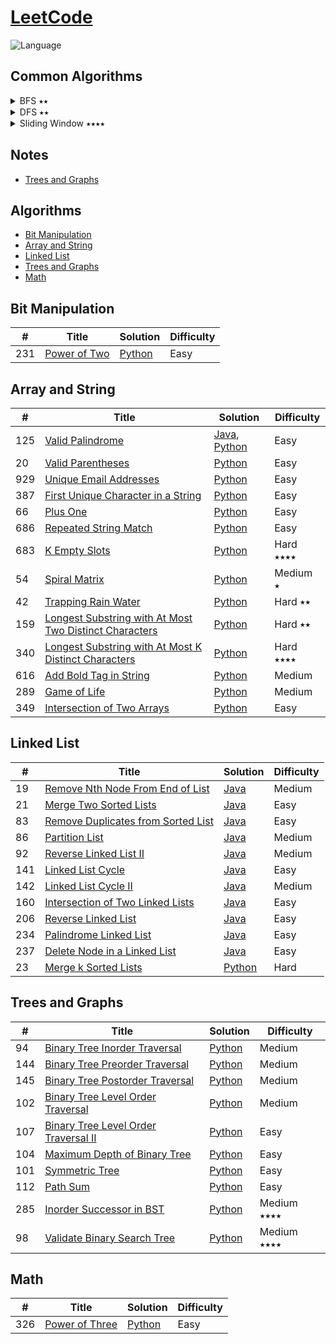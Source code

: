 # [LeetCode](https://leetcode.com/problemset/algorithms/)
![Language](https://img.shields.io/badge/language-Python%20%2F%20Java%20-orange.svg)

## Common Algorithms

<details><summary>BFS ⭑⭑</summary>
<p>

* 94: [Binary Tree Inorder Traversal](https://leetcode.com/problems/binary-tree-inorder-traversal/)
* 102: [Binary Tree Level Order Traversal](https://leetcode.com/problems/binary-tree-level-order-traversal/)
* 107: [Binary Tree Level Order Traversal II](https://leetcode.com/problems/binary-tree-level-order-traversal-ii/)
* 285: [Inorder Successor in BST](https://leetcode.com/problems/inorder-successor-in-bst/)

</p>
</details>

<details><summary>DFS ⭑⭑</summary>
<p>
</p>
</details>

<details><summary>Sliding Window ⭑⭑⭑⭑ </summary>
<p>

* 159: [Longest Substring with At Most Two Distinct Characters](https://leetcode.com/problems/longest-substring-with-at-most-two-distinct-characters/)
* 340: [Longest Substring with At Most K Distinct Characters](https://leetcode.com/problems/longest-substring-with-at-most-k-distinct-characters/)

</p>
</details>

## Notes

* [Trees and Graphs](./notes/TreesAndGraphs.md)

## Algorithms

* [Bit Manipulation](https://github.com/artekr/LeetCode#bit-manipulation)
* [Array and String](https://github.com/artekr/LeetCode#array-and-string)
* [Linked List](https://github.com/artekr/LeetCode#linked-list)
* [Trees and Graphs](https://github.com/artekr/LeetCode#trees-and-graphs)
* [Math](https://github.com/artekr/LeetCode#math)

## Bit Manipulation

|  #  | Title           |  Solution       | Difficulty    |
|-----|---------------- | --------------- | ------------- |
231 | [Power of Two](https://leetcode.com/problems/power-of-two/) | [Python](./algorithms/python/PowerOfTwo/PowerOfTwo.py) | Easy |

## Array and String

|  #  | Title           |  Solution       | Difficulty    |
|-----|---------------- | --------------- | ------------- |
125 | [Valid Palindrome](https://leetcode.com/problems/valid-palindrome) | [Java](./algorithms/java/src/String/_125_Valid_Palindrome), [Python](./algorithms/python/ValidPalindrome/ValidPalindrome.py)  | Easy |
20 | [Valid Parentheses](https://leetcode.com/problems/valid-parentheses/) | [Python](./algorithms/python/ValidParentheses/ValidParentheses.py) | Easy |
929 | [Unique Email Addresses](https://leetcode.com/problems/unique-email-addresses//) | [Python](./algorithms/python/UniqueEmailAddresses/UniqueEmailAddresses.py) | Easy |
387 | [First Unique Character in a String](https://leetcode.com/problems/first-unique-character-in-a-string/) | [Python](./algorithms/python/FirstUniqueCharacterInAString/FirstUniqueCharacterInAString.py) | Easy |
66 | [Plus One](https://leetcode.com/problems/plus-one/) | [Python](./algorithms/python/PlusOne/PlusOne.py) | Easy |
686 | [Repeated String Match](https://leetcode.com/problems/repeated-string-match/) | [Python](./algorithms/python/RepeatedStringMatch/RepeatedStringMatch.py) | Easy |
683 | [K Empty Slots](https://leetcode.com/problems/k-empty-slots/) | [Python](./algorithms/python/KEmptySlots/KEmptySlots.py) | Hard ⭑⭑⭑⭑ |
54 | [Spiral Matrix](https://leetcode.com/problems/spiral-matrix/) | [Python](./algorithms/python/SpiralMatrix/SpiralMatrix.py) | Medium ⭑ |
42 | [Trapping Rain Water](https://leetcode.com/problems/trapping-rain-water/) | [Python](./algorithms/python/TrappingRainWater/TrappingRainWater.py) | Hard ⭑⭑ |
159 | [Longest Substring with At Most Two Distinct Characters](https://leetcode.com/problems/longest-substring-with-at-most-two-distinct-characters/) | [Python](./algorithms/python/LongestSubstringWithAtMostTwoDistinctCharacters/LongestSubstringWithAtMostTwoDistinctCharacters.py) | Hard ⭑⭑ |
340 | [Longest Substring with At Most K Distinct Characters](https://leetcode.com/problems/longest-substring-with-at-most-k-distinct-characters/) | [Python](./algorithms/python/LongestSubstringWithAtMostKDistinctCharacters/LongestSubstringWithAtMostKDistinctCharacters.py) | Hard ⭑⭑⭑⭑ |
616 | [Add Bold Tag in String](https://leetcode.com/problems/add-bold-tag-in-string/) | [Python](algorithms/python/AddBoldTagInString/AddBoldTagInString.py) | Medium |
289 | [Game of Life](https://leetcode.com/problems/game-of-life/) | [Python](./algorithms/python/GameOfLife/GameOfLife.py) | Medium |
349 | [Intersection of Two Arrays](https://leetcode.com/problems/intersection-of-two-arrays/) | [Python](./algorithms/python/IntersectionOfTwoArrays/IntersectionOfTwoArrays.py) | Easy |

## Linked List

|  #  | Title           |  Solution       | Difficulty    |
|-----|---------------- | --------------- | ------------- |
19 | [Remove Nth Node From End of List](https://leetcode.com/problems/remove-nth-node-from-end-of-list) | [Java](./algorithms/java/src/LinkedList/_19_Remove_Nth_Node_From_End_of_List) | Medium |
21 | [Merge Two Sorted Lists](https://leetcode.com/problems/merge-two-sorted-lists) | [Java](./algorithms/java/src/LinkedList/_21_Merge_Two_Sorted_Lists/MergeTwoSortedLists.java) | Easy |
83 | [Remove Duplicates from Sorted List](https://leetcode.com/problems/remove-duplicates-from-sorted-list/) | [Java](./algorithms/java/src/LinkedList/_83_Remove_Duplicates_from_Sorted_List/RemoveDuplicatesFromSortedList.java) | Easy |
86 | [Partition List](https://leetcode.com/problems/partition-list) | [Java](./algorithms/java/src/LinkedList/_86_PartitionList/PartitionList.java) | Medium |
92 | [Reverse Linked List II](https://leetcode.com/problems/reverse-linked-list-ii/) | [Java](./algorithms/java/src/LinkedList/_92_Reverse_Linked_List_II/ReverseLinkedListII.java) | Medium |
141 | [Linked List Cycle](https://leetcode.com/problems/linked-list-cycle) | [Java](./algorithms/java/src/LinkedList/_141_Linked_List_Cycle/LinkedListCycle.java) | Easy |
142 | [Linked List Cycle II](https://leetcode.com/problems/linked-list-cycle-ii) | [Java](./algorithms/java/src/LinkedList/_142_Linked_List_Cycle_II/LinkedListCycleII.java) | Medium |
160 | [Intersection of Two Linked Lists](https://leetcode.com/problems/intersection-of-two-linked-lists) | [Java](./algorithms/java/src/LinkedList/_160_Intersection_Of_Two_Linked_Lists/IntersectionOfTwoLinkedLists.java) | Easy |
206 | [Reverse Linked List](https://leetcode.com/problems/reverse-linked-list) | [Java](./algorithms/java/src/LinkedList/_206_Reverse_Linked_List/ReverseLinkedList.java) | Easy |
234 | [Palindrome Linked List](https://leetcode.com/problems/palindrome-linked-list) | [Java](./algorithms/java/src/LinkedList/_234_Palindrome_Linked_List/PalindromeLinkedList.java) | Easy |
237 | [Delete Node in a Linked List](https://leetcode.com/problems/delete-node-in-a-linked-list) | [Java](./algorithms/java/src/LinkedList/_237_Delete_Node_In_A_Linked_List/DeleteNodeInALinkedList.java) | Easy |
23 | [Merge k Sorted Lists](https://leetcode.com/problems/merge-k-sorted-lists/) | [Python](./algorithms/python/MergeKSortedLists/MergeKSortedLists.py) | Hard |

## Trees and Graphs

|  #  | Title           |  Solution       | Difficulty    |
|-----|---------------- | --------------- | ------------- |
94 | [Binary Tree Inorder Traversal](https://leetcode.com/problems/binary-tree-inorder-traversal/) | [Python](./algorithms/python/BinaryTreeInorderTraversal/BinaryTreeInorderTraversal.py) | Medium |
144 | [Binary Tree Preorder Traversal](https://leetcode.com/problems/binary-tree-preorder-traversal/) | [Python](./algorithms/python/BinaryTreePreorderTraversal/BinaryTreePreorderTraversal.py) | Medium |
145 | [Binary Tree Postorder Traversal](https://leetcode.com/problems/binary-tree-postorder-traversal/) | [Python](./algorithms/python/BinaryTreePostorderTraversal/BinaryTreePostorderTraversal.py) | Medium |
102 | [Binary Tree Level Order Traversal](https://leetcode.com/problems/binary-tree-level-order-traversal/) | [Python](./algorithms/python/BinaryTreeLevelOrderTraversal/BinaryTreeLevelOrderTraversal.py) | Medium |
107 | [Binary Tree Level Order Traversal II](https://leetcode.com/problems/binary-tree-level-order-traversal-ii/) | [Python](./algorithms/python/BinaryTreeLevelOrderTraversalII/BinaryTreeLevelOrderTraversalII.py) | Easy |
104 | [Maximum Depth of Binary Tree](https://leetcode.com/problems/maximum-depth-of-binary-tree/) | [Python](./algorithms/python/MaximumDepthofBinaryTree/MaximumDepthofBinaryTree.py) | Easy |
101 | [Symmetric Tree](https://leetcode.com/problems/symmetric-tree/) | [Python](./algorithms/python/SymmetricTree/SymmetricTree.py) | Easy |
112 | [Path Sum](https://leetcode.com/problems/path-sum) | [Python](./algorithms/python/PathSum/PathSum.py) | Easy |
285 | [Inorder Successor in BST](https://leetcode.com/problems/inorder-successor-in-bst/) | [Python](./algorithms/python/InorderSuccessorInBST/InorderSuccessorInBST.py) | Medium ⭑⭑⭑⭑ |
98 | [Validate Binary Search Tree](https://leetcode.com/problems/validate-binary-search-tree/) | [Python](./algorithms/python/ValidateBinarySearchTree/ValidateBinarySearchTree.py) | Medium ⭑⭑⭑⭑ |

## Math

|  #  | Title           |  Solution       | Difficulty    |
|-----|---------------- | --------------- | ------------- |
326 | [Power of Three](https://leetcode.com/problems/power-of-three/) | [Python](./algorithms/python/PowerOfThree/PowerOfThree.py) | Easy |